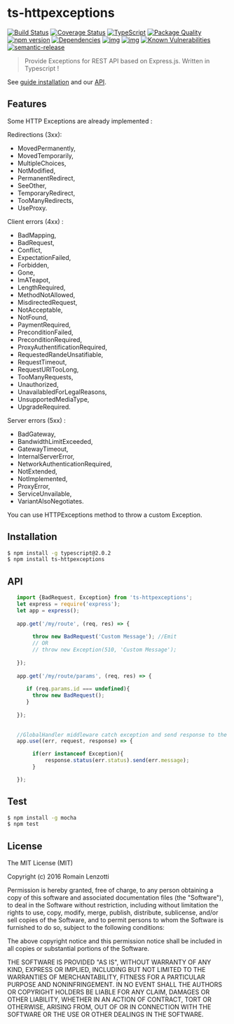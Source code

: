 # ts-httpexceptions 

[![Build Status](https://travis-ci.org/Romakita/ts-httpexceptions.svg?branch=master)](https://travis-ci.org/Romakita/ts-httpexceptions)
[![Coverage Status](https://coveralls.io/repos/github/Romakita/ts-httpexceptions/badge.svg?branch=master)](https://coveralls.io/github/Romakita/ts-httpexceptions?branch=master)
[![TypeScript](https://badges.frapsoft.com/typescript/love/typescript.svg?v=100)](https://github.com/ellerbrock/typescript-badges/) 
[![Package Quality](http://npm.packagequality.com/shield/ts-express-decorators.png)](http://packagequality.com/#?package=ts-express-decorators)
[![npm version](https://badge.fury.io/js/ts-express-decorators.svg)](https://badge.fury.io/js/ts-express-decorators)
[![Dependencies](https://david-dm.org/Romakita/ts-httpexceptions.svg)](https://david-dm.org/Romakita/ts-httpexceptions#info=dependencies)
[![img](https://david-dm.org/Romakita/ts-httpexceptions/dev-status.svg)](https://david-dm.org/Romakita/ts-httpexceptions/#info=devDependencies)
[![img](https://david-dm.org/Romakita/ts-httpexceptions/peer-status.svg)](https://david-dm.org/Romakita/ts-httpexceptions/#info=peerDependenciess)
[![Known Vulnerabilities](https://snyk.io/test/github/Romakita/ts-httpexceptions/badge.svg)](https://snyk.io/test/github/Romakita/ts-httpexceptions)
[![semantic-release](https://img.shields.io/badge/%20%20%F0%9F%93%A6%F0%9F%9A%80-semantic--release-e10079.svg)](https://github.com/semantic-release/semantic-release)

> Provide Exceptions for REST API based on Express.js. Written in Typescript !

See [guide installation](https://romakita.github.io/ts-httpexceptions/#/getting-started) and our [API](https://romakita.github.io/ts-httpexceptions/#/api/index).
## Features

Some HTTP Exceptions are already implemented : 

Redirections (3xx):

 * MovedPermanently,
 * MovedTemporarily,
 * MultipleChoices,
 * NotModified,
 * PermanentRedirect,
 * SeeOther,
 * TemporaryRedirect,
 * TooManyRedirects,
 * UseProxy.

Client errors (4xx) :

 * BadMapping,
 * BadRequest,
 * Conflict,
 * ExpectationFailed,
 * Forbidden,
 * Gone,
 * ImATeapot,
 * LengthRequired,
 * MethodNotAllowed,
 * MisdirectedRequest,
 * NotAcceptable,
 * NotFound,
 * PaymentRequired,
 * PreconditionFailed,
 * PreconditionRequired,
 * ProxyAuthentificationRequired,
 * RequestedRandeUnsatifiable,
 * RequestTimeout,
 * RequestURITooLong,
 * TooManyRequests,
 * Unauthorized,
 * UnavailabledForLegalReasons,
 * UnsupportedMediaType,
 * UpgradeRequired.
 
Server errors (5xx) :
 
 * BadGateway,
 * BandwidthLimitExceeded,
 * GatewayTimeout,
 * InternalServerError,
 * NetworkAuthenticationRequired,
 * NotExtended,
 * NotImplemented,
 * ProxyError,
 * ServiceUnvailable,
 * VariantAlsoNegotiates.
 
You can use HTTPExceptions method to throw a custom Exception.


## Installation

```bash
$ npm install -g typescript@2.0.2
$ npm install ts-httpexceptions
```

## API

```typescript
   import {BadRequest, Exception} from 'ts-httpexceptions';
   let express = require('express');
   let app = express();
   
   app.get('/my/route', (req, res) => {
   
        throw new BadRequest('Custom Message'); //Emit
        // OR
        // throw new Exception(510, 'Custom Message');
   
   });
   
   app.get('/my/route/params', (req, res) => {
      
      if (req.params.id === undefined){
        throw new BadRequest();
      }
      
   });
   
   
   //GlobalHandler middleware catch exception and send response to the client
   app.use((err, request, response) => {

        if(err instanceof Exception){
            response.status(err.status).send(err.message);
        }

   });
```


## Test

```bash 
$ npm install -g mocha
$ npm test
```

## License

The MIT License (MIT)

Copyright (c) 2016 Romain Lenzotti

Permission is hereby granted, free of charge, to any person obtaining a copy of this software and associated documentation files (the "Software"), to deal in the Software without restriction, including without limitation the rights to use, copy, modify, merge, publish, distribute, sublicense, and/or sell copies of the Software, and to permit persons to whom the Software is furnished to do so, subject to the following conditions:

The above copyright notice and this permission notice shall be included in all copies or substantial portions of the Software.

THE SOFTWARE IS PROVIDED "AS IS", WITHOUT WARRANTY OF ANY KIND, EXPRESS OR IMPLIED, INCLUDING BUT NOT LIMITED TO THE WARRANTIES OF MERCHANTABILITY, FITNESS FOR A PARTICULAR PURPOSE AND NONINFRINGEMENT. IN NO EVENT SHALL THE AUTHORS OR COPYRIGHT HOLDERS BE LIABLE FOR ANY CLAIM, DAMAGES OR OTHER LIABILITY, WHETHER IN AN ACTION OF CONTRACT, TORT OR OTHERWISE, ARISING FROM, OUT OF OR IN CONNECTION WITH THE SOFTWARE OR THE USE OR OTHER DEALINGS IN THE SOFTWARE.

[travis]: https://travis-ci.org/